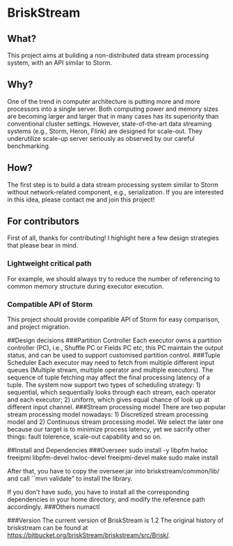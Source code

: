 # BriskStream
## What?
This project aims at building a non-distributed data stream processing system, with an API similar to Storm.
## Why?
One of the trend in computer architecture is putting more and more processors into a single server.
Both computing power and memory sizes are becoming larger and larger that in many cases has its superiority
than conventional cluster settings.
However, state-of-the-art data streaming systems (e.g., Storm, Heron, Flink) are designed for scale-out.
They underutilize scale-up server seriously as observed by our careful benchmarking.
## How?
The first step is to build a data stream processing system similar to Storm without network-related component,
e.g., serialization.
If you are interested in this idea, please contact me and join this project!

## For contributors
First of all, thanks for contributing! 
I highlight here a few design strategies that please bear in mind.
### Lightweight critical path
For example, we should always try to reduce the number of referencing to common memory structure during executor execution.
### Compatible API of Storm
This project should provide compatible API of Storm for easy comparison, and project migration.

##Design decisions
###Partition Controller
Each executor owns a partition controller (PC), i.e., Shuffle PC or Fields PC etc, this PC maintain the output status, and can be used to support customised partition control.
###Tuple Scheduler
Each executor may need to fetch from multiple different input queues (Multiple stream, multiple operator and multiple executors). The sequence of tuple fetching may affect the final processing latency of a tuple. The system now support two types of scheduling strategy: 1) sequential, which sequentially looks through each stream, each operator and each executor; 2) uniform, which gives equal chance of look up at different input channel.
###Stream processing model
There are two popular stream processing model nowadays: 1) Discretized stream processing model and 2) Continuous stream processing model.
We select the later one because our target is to minimize process latency, yet we sacrify other things: fault tolerence, scale-out capability and so on.

##Install and Dependencies
###Overseer
sudo install -y libpfm hwloc freeipmi libpfm-devel hwloc-devel freeipmi-devel
make
sudo make install

After that, you have to copy the overseer.jar into briskstream/common/lib/ and call ``mvn validate" to install the library.

If you don't have sudo, you have to install all the corresponding dependencies in your home directory, and modify the reference path accordingly.
###Others
numactl

###Version
The current version of BriskStream is 1.2
The original history of briskstream can be found at https://bitbucket.org/briskStream/briskstream/src/Brisk/.
